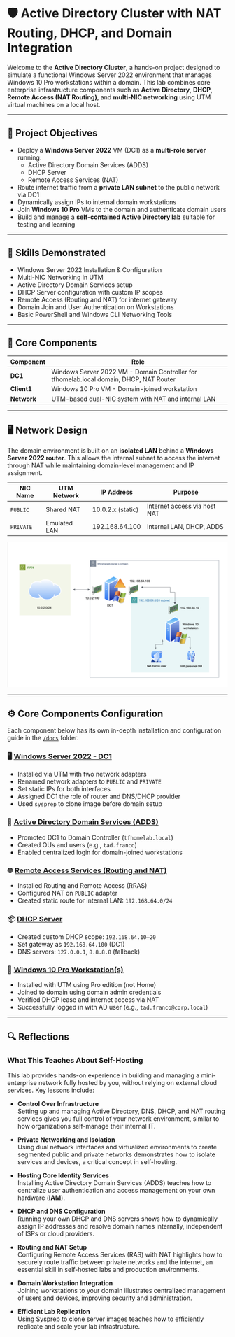 # 🛡️ Active Directory Cluster with NAT Routing, DHCP, and Domain Integration

Welcome to the **Active Directory Cluster**, a hands-on project designed to simulate a functional Windows Server 2022 environment that manages Windows 10 Pro workstations within a domain. This lab combines core enterprise infrastructure components such as **Active Directory**, **DHCP**, **Remote Access (NAT Routing)**, and **multi-NIC networking** using UTM virtual machines on a local host.

---

## 🎯 Project Objectives

- Deploy a **Windows Server 2022** VM (DC1) as a **multi-role server** running:
  - Active Directory Domain Services (ADDS)
  - DHCP Server
  - Remote Access Services (NAT)
- Route internet traffic from a **private LAN subnet** to the public network via DC1
- Dynamically assign IPs to internal domain workstations
- Join **Windows 10 Pro** VMs to the domain and authenticate domain users
- Build and manage a **self-contained Active Directory lab** suitable for testing and learning

---

## 🧠 Skills Demonstrated

- Windows Server 2022 Installation & Configuration
- Multi-NIC Networking in UTM
- Active Directory Domain Services setup
- DHCP Server configuration with custom IP scopes
- Remote Access (Routing and NAT) for internet gateway
- Domain Join and User Authentication on Workstations
- Basic PowerShell and Windows CLI Networking Tools

---

## 🧩 Core Components

| Component     | Role                                                       |
|---------------|-------------------------------------------------------------|
| **DC1**        | Windows Server 2022 VM - Domain Controller for tfhomelab.local domain, DHCP, NAT Router |
| **Client1**    | Windows 10 Pro VM - Domain-joined workstation               |
| **Network**    | UTM-based dual-NIC system with NAT and internal LAN         |

---

## 🖥️ Network Design

The domain environment is built on an **isolated LAN** behind a **Windows Server 2022 router**. This allows the internal subnet to access the internet through NAT while maintaining domain-level management and IP assignment.

| NIC Name | UTM Network | IP Address        | Purpose                      |
|----------|-------------|-------------------|-------------------------------|
| `PUBLIC` | Shared NAT  | 10.0.2.x (static) | Internet access via host NAT |
| `PRIVATE`| Emulated LAN| 192.168.64.100    | Internal LAN, DHCP, ADDS     |


![Domain_TOPO](https://github.com/tadiusfrank2001/activedirectorycluster/blob/main/img/AD_network_topology.png)

---

## ⚙️ Core Components Configuration

Each component below has its own in-depth installation and configuration guide in the [`/docs`](./docs/) folder.

### 🖥️ [Windows Server 2022 - DC1](./docs/dc1_install.md)
- Installed via UTM with two network adapters
- Renamed network adapters to `PUBLIC` and `PRIVATE`
- Set static IPs for both interfaces
- Assigned DC1 the role of router and DNS/DHCP provider
- Used `sysprep` to clone image before domain setup

### 🏢 [Active Directory Domain Services (ADDS)](./docs/adds_config.md)
- Promoted DC1 to Domain Controller (`tfhomelab.local`)
- Created OUs and users (e.g., `tad.franco`)
- Enabled centralized login for domain-joined workstations

### 🌐 [Remote Access Services (Routing and NAT)](./docs/ras_config.md)
- Installed Routing and Remote Access (RRAS)
- Configured NAT on `PUBLIC` adapter
- Created static route for internal LAN: `192.168.64.0/24`

### 📦 [DHCP Server](./docs/dhcp_config.md)
- Created custom DHCP scope: `192.168.64.10–20`
- Set gateway as `192.168.64.100` (DC1)
- DNS servers: `127.0.0.1`, `8.8.8.8` (fallback)

### 🧍 [Windows 10 Pro Workstation(s)](./docs/workstation_join.md)
- Installed with UTM using Pro edition (not Home)
- Joined to domain using domain admin credentials
- Verified DHCP lease and internet access via NAT
- Successfully logged in with AD user (e.g., `tad.franco@corp.local`)

---
## 🔍 Reflections

### What This Teaches About Self-Hosting

This lab provides hands-on experience in building and managing a mini-enterprise network fully hosted by you, without relying on external cloud services. Key lessons include:

- **Control Over Infrastructure**  
  Setting up and managing Active Directory, DNS, DHCP, and NAT routing services gives you full control of your network environment, similar to how organizations self-manage their internal IT.

- **Private Networking and Isolation**  
  Using dual network interfaces and virtualized environments to create segmented public and private networks demonstrates how to isolate services and devices, a critical concept in self-hosting.

- **Hosting Core Identity Services**  
  Installing Active Directory Domain Services (ADDS) teaches how to centralize user authentication and access management on your own hardware (**IAM**).

- **DHCP and DNS Configuration**  
  Running your own DHCP and DNS servers shows how to dynamically assign IP addresses and resolve domain names internally, independent of ISPs or cloud providers.

- **Routing and NAT Setup**  
  Configuring Remote Access Services (RAS) with NAT highlights how to securely route traffic between private networks and the internet, an essential skill in self-hosted labs and production environments.

- **Domain Workstation Integration**  
  Joining workstations to your domain illustrates centralized management of users and devices, improving security and administration.

- **Efficient Lab Replication**  
  Using Sysprep to clone server images teaches how to efficiently replicate and scale your lab infrastructure.
